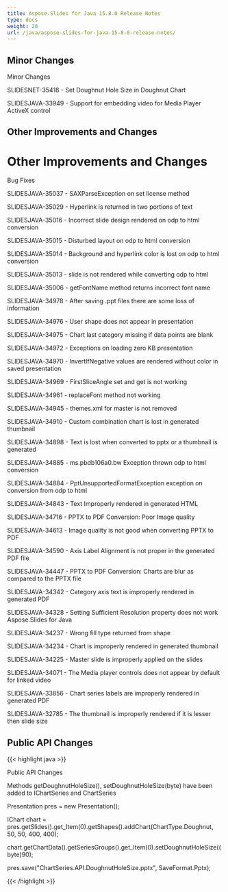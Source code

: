 ```yaml
---
title: Aspose.Slides for Java 15.8.0 Release Notes
type: docs
weight: 20
url: /java/aspose-slides-for-java-15-8-0-release-notes/
---
```


## **Minor Changes**
Minor Changes

SLIDESNET-35418 - Set Doughnut Hole Size in Doughnut Chart

SLIDESJAVA-33949 - Support for embedding video for Media Player ActiveX control
## **Other Improvements and Changes**
# **Other Improvements and Changes**
Bug Fixes

SLIDESJAVA-35037 - SAXParseException on set license method

SLIDESJAVA-35029 - Hyperlink is returned in two portions of text

SLIDESJAVA-35016 - Incorrect slide design rendered on odp to html conversion

SLIDESJAVA-35015 - Disturbed layout on odp to html conversion

SLIDESJAVA-35014 - Background and hyperlink color is lost on odp to html conversion

SLIDESJAVA-35013 - slide is not rendered while converting odp to html

SLIDESJAVA-35006 - getFontName method returns incorrect font name

SLIDESJAVA-34978 - After saving .ppt files there are some loss of information

SLIDESJAVA-34976 - User shape does not appear in presentation

SLIDESJAVA-34975 - Chart last category missing if data points are blank

SLIDESJAVA-34972 - Exceptions on loading zero KB presentation

SLIDESJAVA-34970 - InvertIfNegative values are rendered without color in saved presentation

SLIDESJAVA-34969 - FirstSliceAngle set and get is not working

SLIDESJAVA-34961 - replaceFont method not working

SLIDESJAVA-34945 - themes.xml for master is not removed

SLIDESJAVA-34910 - Custom combination chart is lost in generated thumbnail

SLIDESJAVA-34898 - Text is lost when converted to pptx or a thumbnail is generated

SLIDESJAVA-34885 - ms.pbdb106a0.bw Exception thrown odp to html conversion

SLIDESJAVA-34884 - PptUnsupportedFormatException exception on conversion from odp to html

SLIDESJAVA-34843 - Text Improperly rendered in generated HTML

SLIDESJAVA-34716 - PPTX to PDF Conversion: Poor Image quality

SLIDESJAVA-34613 - Image quality is not good when converting PPTX to PDF

SLIDESJAVA-34590 - Axis Label Alignment is not proper in the generated PDF file

SLIDESJAVA-34447 - PPTX to PDF Conversion: Charts are blur as compared to the PPTX file

SLIDESJAVA-34342 - Category axis text is improperly rendered in generated PDF

SLIDESJAVA-34328 - Setting Sufficient Resolution property does not work Aspose.Slides for Java

SLIDESJAVA-34237 - Wrong fill type returned from shape

SLIDESJAVA-34234 - Chart is improperly rendered in generated thumbnail

SLIDESJAVA-34225 - Master slide is improperly applied on the slides

SLIDESJAVA-34071 - The Media player controls does not appear by default for linked video

SLIDESJAVA-33856 - Chart series labels are improperly rendered in generated PDF

SLIDESJAVA-32785 - The thumbnail is improperly rendered if it is lesser then slide size
## **Public API Changes**
{{< highlight java >}}

 Public API Changes

Methods getDoughnutHoleSize(), setDoughnutHoleSize(byte) have been added to IChartSeries and ChartSeries

Presentation pres = new Presentation();


IChart chart = pres.getSlides().get_Item(0).getShapes().addChart(ChartType.Doughnut, 50, 50, 400, 400);


chart.getChartData().getSeriesGroups().get_Item(0).setDoughnutHoleSize((byte)90);


pres.save("ChartSeries.API.DoughnutHoleSize.pptx", SaveFormat.Pptx);

{{< /highlight >}}
